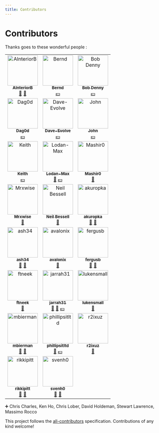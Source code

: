 ```yaml
---
title: Contributors
---
```

# Contributors
Thanks goes to these wonderful people :

<!-- ALL-CONTRIBUTORS-LIST:START - Do not remove or modify this section -->
<!-- prettier-ignore-start -->
<!-- markdownlint-disable -->
<table>
  <tbody>
    <tr>
      <td align="center" valign="top" width="33.33%"><a target="blank" href="https://github.com/AInteriorB"><img src="https://avatars.githubusercontent.com/u/49516700?v=4" width="100px;" alt="AInteriorB"/><br /><sub><b>AInteriorB</b></sub></a><br /><a href="#ideas-AInteriorB" title="Ideas, Planning, & Feedback">🤔</a> <a href="https://github.com/isontheline/pro.webssh.net/issues?q=author%3AAInteriorB" title="Bug reports">🐛</a></td>
      <td align="center" valign="top" width="33.33%"><a target="blank" href="https://github.com/bernd289"><img src="https://avatars.githubusercontent.com/u/3106989?v=4" width="100px;" alt="Bernd"/><br /><sub><b>Bernd</b></sub></a><br /><a href="#financial-bernd289" title="Financial">💵</a></td>
      <td align="center" valign="top" width="33.33%"><a target="blank" href="https://github.com/BobDenny"><img src="https://avatars.githubusercontent.com/u/1538556?v=4" width="100px;" alt="Bob Denny"/><br /><sub><b>Bob Denny</b></sub></a><br /><a href="#financial-BobDenny" title="Financial">💵</a></td>
    </tr>
    <tr>
      <td align="center" valign="top" width="33.33%"><a target="blank" href="https://github.com/Dag0d"><img src="https://avatars.githubusercontent.com/u/3968086?s=52&v=4" width="100px;" alt="Dag0d"/><br /><sub><b>Dag0d</b></sub></a><br /><a href="#financial-Dag0d" title="Financial">💵</a></td>
      <td align="center" valign="top" width="33.33%"><a target="blank" href="https://github.com/Dave-Evolve"><img src="https://avatars.githubusercontent.com/u/177348837?v=4" width="100px;" alt="Dave-Evolve"/><br /><sub><b>Dave-Evolve</b></sub></a><br /><a href="#financial-Dave-Evolve" title="Financial">💵</a></td>
      <td align="center" valign="top" width="33.33%"><a target="blank" href="https://github.com/AA7US"><img src="https://avatars.githubusercontent.com/u/41341300?v=4" width="100px;" alt="John"/><br /><sub><b>John</b></sub></a><br /><a href="#financial-AA7US" title="Financial">💵</a></td>
    </tr>
    <tr>
      <td align="center" valign="top" width="33.33%"><a target="blank" href="https://github.com/keithellis74"><img src="https://avatars.githubusercontent.com/u/6196195?v=4" width="100px;" alt="Keith"/><br /><sub><b>Keith</b></sub></a><br /><a href="#financial-keithellis74" title="Financial">💵</a></td>
      <td align="center" valign="top" width="33.33%"><a target="blank" href="https://github.com/Lodan-Max"><img src="https://avatars.githubusercontent.com/u/83011549?v=4" width="100px;" alt="Lodan-Max"/><br /><sub><b>Lodan-Max</b></sub></a><br /><a href="https://github.com/isontheline/pro.webssh.net/issues?q=author%3ALodan-Max" title="Bug reports">🐛</a> <a href="#financial-Lodan-Max" title="Financial">💵</a></td>
      <td align="center" valign="top" width="33.33%"><a target="blank" href="https://github.com/VermiIIi0n"><img src="https://avatars.githubusercontent.com/u/104612478?v=4" width="100px;" alt="Mashir0"/><br /><sub><b>Mashir0</b></sub></a><br /><a href="https://github.com/isontheline/pro.webssh.net/issues?q=author%3AVermiIIi0n" title="Bug reports">🐛</a></td>
    </tr>
    <tr>
      <td align="center" valign="top" width="33.33%"><a target="blank" href="https://github.com/Mrxwise"><img src="https://avatars3.githubusercontent.com/u/29838202?v=4" width="100px;" alt="Mrxwise"/><br /><sub><b>Mrxwise</b></sub></a><br /><a href="https://github.com/isontheline/pro.webssh.net/issues?q=author%3AMrxwise" title="Bug reports">🐛</a></td>
      <td align="center" valign="top" width="33.33%"><a target="blank" href="https://github.com/BertrumUK"><img src="https://avatars.githubusercontent.com/u/22644029?v=4" width="100px;" alt="Neil Bessell"/><br /><sub><b>Neil Bessell</b></sub></a><br /><a href="https://github.com/isontheline/pro.webssh.net/issues?q=author%3ABertrumUK" title="Bug reports">🐛</a></td>
      <td align="center" valign="top" width="33.33%"><a target="blank" href="https://github.com/akuropka"><img src="https://avatars.githubusercontent.com/u/22570574?v=4" width="100px;" alt="akuropka"/><br /><sub><b>akuropka</b></sub></a><br /><a href="#ideas-akuropka" title="Ideas, Planning, & Feedback">🤔</a> <a href="https://github.com/isontheline/pro.webssh.net/issues?q=author%3Aakuropka" title="Bug reports">🐛</a></td>
    </tr>
    <tr>
      <td align="center" valign="top" width="33.33%"><a target="blank" href="https://github.com/ash34"><img src="https://avatars3.githubusercontent.com/u/56022918?v=4" width="100px;" alt="ash34"/><br /><sub><b>ash34</b></sub></a><br /><a href="#ideas-ash34" title="Ideas, Planning, & Feedback">🤔</a> <a href="https://github.com/isontheline/pro.webssh.net/issues?q=author%3Aash34" title="Bug reports">🐛</a></td>
      <td align="center" valign="top" width="33.33%"><a target="blank" href="https://github.com/avalonix"><img src="https://avatars3.githubusercontent.com/u/29081475?v=4" width="100px;" alt="avalonix"/><br /><sub><b>avalonix</b></sub></a><br /><a href="https://github.com/isontheline/pro.webssh.net/issues?q=author%3Aavalonix" title="Bug reports">🐛</a></td>
      <td align="center" valign="top" width="33.33%"><a target="blank" href="https://github.com/fergusb"><img src="https://avatars0.githubusercontent.com/u/2685532?v=4" width="100px;" alt="fergusb"/><br /><sub><b>fergusb</b></sub></a><br /><a href="#ideas-fergusb" title="Ideas, Planning, & Feedback">🤔</a> <a href="https://github.com/isontheline/pro.webssh.net/issues?q=author%3Afergusb" title="Bug reports">🐛</a></td>
    </tr>
    <tr>
      <td align="center" valign="top" width="33.33%"><a target="blank" href="https://github.com/ftneek"><img src="https://avatars3.githubusercontent.com/u/34530420?v=4" width="100px;" alt="ftneek"/><br /><sub><b>ftneek</b></sub></a><br /><a href="https://github.com/isontheline/pro.webssh.net/issues?q=author%3Aftneek" title="Bug reports">🐛</a></td>
      <td align="center" valign="top" width="33.33%"><a target="blank" href="https://github.com/jarrah31"><img src="https://avatars2.githubusercontent.com/u/3072303?v=4" width="100px;" alt="jarrah31"/><br /><sub><b>jarrah31</b></sub></a><br /><a href="#ideas-jarrah31" title="Ideas, Planning, & Feedback">🤔</a> <a href="https://github.com/isontheline/pro.webssh.net/issues?q=author%3Ajarrah31" title="Bug reports">🐛</a> <a href="#financial-jarrah31" title="Financial">💵</a></td>
      <td align="center" valign="top" width="33.33%"><a target="blank" href="https://github.com/lukensmall"><img src="https://avatars3.githubusercontent.com/u/33109148?v=4" width="100px;" alt="lukensmall"/><br /><sub><b>lukensmall</b></sub></a><br /><a href="https://github.com/isontheline/pro.webssh.net/issues?q=author%3Alukensmall" title="Bug reports">🐛</a></td>
    </tr>
    <tr>
      <td align="center" valign="top" width="33.33%"><a target="blank" href="https://github.com/mbierman"><img src="https://avatars.githubusercontent.com/u/1205471?v=4" width="100px;" alt="mbierman"/><br /><sub><b>mbierman</b></sub></a><br /><a href="#ideas-mbierman" title="Ideas, Planning, & Feedback">🤔</a> <a href="https://github.com/isontheline/pro.webssh.net/issues?q=author%3Ambierman" title="Bug reports">🐛</a></td>
      <td align="center" valign="top" width="33.33%"><a target="blank" href="https://github.com/phillipsitltd"><img src="https://avatars.githubusercontent.com/u/53293163?v=4" width="100px;" alt="phillipsitltd"/><br /><sub><b>phillipsitltd</b></sub></a><br /><a href="#ideas-phillipsitltd" title="Ideas, Planning, & Feedback">🤔</a> <a href="#financial-phillipsitltd" title="Financial">💵</a></td>
      <td align="center" valign="top" width="33.33%"><a target="blank" href="https://github.com/r2ixuz"><img src="https://avatars0.githubusercontent.com/u/15087554?v=4" width="100px;" alt="r2ixuz"/><br /><sub><b>r2ixuz</b></sub></a><br /><a href="https://github.com/isontheline/pro.webssh.net/issues?q=author%3Ar2ixuz" title="Bug reports">🐛</a></td>
    </tr>
    <tr>
      <td align="center" valign="top" width="33.33%"><a target="blank" href="https://github.com/rikkipitt"><img src="https://avatars3.githubusercontent.com/u/1147871?v=4" width="100px;" alt="rikkipitt"/><br /><sub><b>rikkipitt</b></sub></a><br /><a href="#ideas-rikkipitt" title="Ideas, Planning, & Feedback">🤔</a> <a href="https://github.com/isontheline/pro.webssh.net/issues?q=author%3Arikkipitt" title="Bug reports">🐛</a></td>
      <td align="center" valign="top" width="33.33%"><a target="blank" href="https://github.com/svenh0"><img src="https://avatars2.githubusercontent.com/u/17353392?v=4" width="100px;" alt="svenh0"/><br /><sub><b>svenh0</b></sub></a><br /><a href="#ideas-svenh0" title="Ideas, Planning, & Feedback">🤔</a> <a href="https://github.com/isontheline/pro.webssh.net/issues?q=author%3Asvenh0" title="Bug reports">🐛</a></td>
    </tr>
  </tbody>
</table>

<!-- markdownlint-restore -->
<!-- prettier-ignore-end -->

<!-- ALL-CONTRIBUTORS-LIST:END -->

:heavy_plus_sign: Chris Charles, Ken Ho, Chris Lober, David Holdeman, Stewart Lawrence, Massimo Rocco

This project follows the [all-contributors](https://github.com/all-contributors/all-contributors) specification. Contributions of any kind welcome!